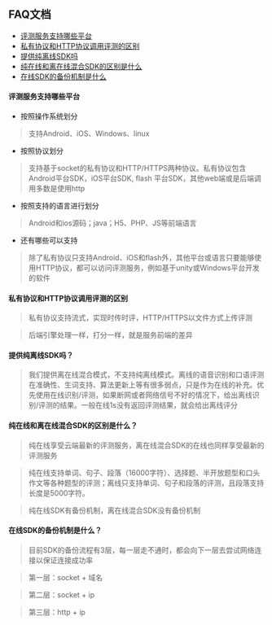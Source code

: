 
## <a name=head></a> FAQ文档

* [评测服务支持哪些平台](#platform)
* [私有协议和HTTP协议调用评测的区别](#protocol-differences)
* [提供纯离线SDK吗](#provide-offline)
* [纯在线和离在线混合SDK的区别是什么](#online-diff-offline)
* [在线SDK的备份机制是什么](#backup)


#### <a name=platform></a> 评测服务支持哪些平台

* 按照操作系统划分
> 支持Android、iOS、Windows、linux

* 按照协议划分
> 支持基于socket的私有协议和HTTP/HTTPS两种协议。私有协议包含Android平台SDK，iOS平台SDK, flash 平台SDK，其他web端或是后端调用多数是使用http

* 按照支持的语言进行划分
> Android和ios源码；java；H5、PHP、JS等前端语言

* 还有哪些可以支持
> 除了私有协议只支持Android、iOS和flash外，其他平台或语言只要能够使用HTTP协议，都可以访问评测服务，例如基于unity或Windows平台开发的软件

#### <a name=protocol-differences></a> 私有协议和HTTP协议调用评测的区别

> 私有协议支持流式，实现时传时评，HTTP/HTTPS以文件方式上传评测

> 后端引擎处理一样，打分一样，就是服务前端的差异


#### <a name=provide-offline></a> 提供纯离线SDK吗？

> 我们提供离在线混合模式，不支持纯离线模式。离线的语音识别和口语评测在准确性、生词支持、算法更新上等有很多弱点，只是作为在线的补充。优先使用在线识别/评测，如果断网或者网络信号不好的情况下，给出离线识别/评测的结果。一般在线1s没有返回评测结果，就会给出离线评分


#### <a name=online-diff-offline></a> 纯在线和离在线混合SDK的区别是什么？

> 纯在线享受云端最新的评测服务，离在线混合SDK的在线也同样享受最新的评测服务

> 纯在线支持单词、句子、段落（16000字符）、选择题、半开放题型和口头作文等各种题型的评测；离线只支持单词、句子和段落的评测，且段落支持长度是5000字符。

> 纯在线SDK有备份机制，离在线混合SDK没有备份机制


#### <a name=backup></a> 在线SDK的备份机制是什么？

> 目前SDK的备份流程有3层，每一层走不通时，都会向下一层去尝试网络连接以保证连接成功率

> 第一层：socket + 域名

> 第二层：socket + ip

> 第三层：http + ip
